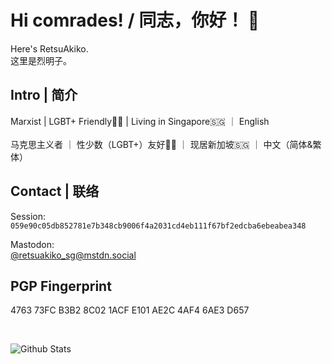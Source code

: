 # Hi comrades! / 同志，你好！ 👋

Here's RetsuAkiko. <br>
这里是烈明子。

## Intro | 简介

Marxist | LGBT+ Friendly🏳️‍🌈 | Living in Singapore🇸🇬 ｜ English
<br>
<br>
马克思主义者 ｜ 性少数（LGBT+）友好🏳️‍🌈 ｜ 现居新加坡🇸🇬 ｜ 中文（简体&繁体）

## Contact | 联络

Session:<br>
`059e90c05db852781e7b348cb9006f4a2031cd4eb111f67bf2edcba6ebeabea348`
<br>

Mastodon:<br>
[@retsuakiko_sg@mstdn.social](https://mstdn.social/@retsuakiko_sg)
<br>

## PGP Fingerprint
4763 73FC B3B2 8C02 1ACF E101 AE2C 4AF4 6AE3 D657

<br>

![Github Stats](https://github-readme-stats.vercel.app/api?username=retsuakiko-sg&hide=issues&show_icons=true&line_height=24&hide_title=true&hide_border=true&theme=vue-dark)

